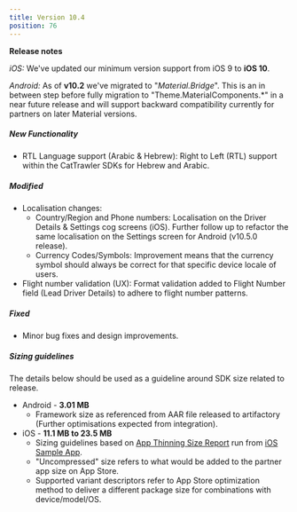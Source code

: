 ```yaml
---
title: Version 10.4
position: 76
---
```

**Release notes**

*iOS:* We've updated our minimum version support from iOS 9 to **iOS 10**.

*Android:* As of **v10.2** we've migrated to "_Material.Bridge_". This is an in between step before fully migration to "Theme.MaterialComponents.*" in a near future release and will support backward compatibility currently for partners on later Material versions.

##### New Functionality
* RTL Language support (Arabic & Hebrew): Right to Left (RTL) support within the CatTrawler SDKs for Hebrew and Arabic.


##### Modified
* Localisation changes:
  * Country/Region and Phone numbers: Localisation on the Driver Details & Settings cog screens (iOS). Further follow up to refactor the same  localisation on the Settings screen for Android (v10.5.0 release).
  * Currency Codes/Symbols: Improvement means that the currency symbol should always be correct for that specific device locale of users.
* Flight number validation (UX): Format validation added to Flight Number field (Lead Driver Details) to adhere to flight number patterns.


##### Fixed
* Minor bug fixes and design improvements.
 
   
##### Sizing guidelines
The details below should be used as a guideline around SDK size related to release.
* Android - **3.01 MB**
  * Framework size as referenced from AAR file released to artifactory (Further optimisations expected from integration).
* iOS - **11.1 MB to 23.5 MB**
  * Sizing guidelines based on <a href="https://github.com/cartrawler/cartrawler.github.io/blob/master/ios-report.txt" target="_blank">App Thinning Size Report</a> run from <a href="https://github.com/cartrawler/cartrawler-ios-integration" target="_blank">iOS Sample App</a>.
  * "Uncompressed" size refers to what would be added to the partner app size on App Store.
  * Supported variant descriptors refer to App Store optimization method to deliver a different package size for combinations with device/model/OS.
